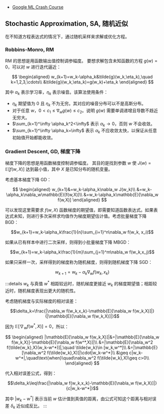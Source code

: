 - [Google ML Crash Course](https://developers.google.com/machine-learning)

## Stochastic Approximation, SA, 随机近似

在不知道方程表达式的情况下，通过随机采样来求解或优化方程。

### Robbins-Monro, RM

RM 的思想是用函数输出值控制调参幅度。
要想求解包含未知函数的方程 $g(w)=0$，可以对 $w$ 进行迭代逼近：

$$
\begin{aligned}
w_{k+1}=w_k-\alpha_k&\tilde{g}(w_k,\eta_k),\quad k=1,2,3,\cdots\\
&\tilde{g}(w_k,\eta_k)=g(w_k)+\eta_k
\end{aligned}
$$

其中 $\alpha_k$ 表示学习率，$\eta_k$ 表示噪音。该算法使用条件：

- $\eta_k$ 期望值为 0 且 $\eta_k$ 不为无穷。其对应的噪音分布可以不是高斯分布。
- 对于任意 $w$，$0<c_1\leq\nabla_w g(w)\leq c_2$。说明 $g(w)$ 需要单调递增且导数不趋近无穷大。
- $\sum_{k=1}^\infty \alpha_k^2<\infty$ 表示 $\alpha_k\to 0$，否则 $w$ 不会收敛。
- $\sum_{k=1}^\infty \alpha_k=\infty$ 表示 $\alpha_k$ 不应收敛太快，以保证从任意初始值开始都能收敛。

### Gradient Descent, GD, 梯度下降

梯度下降的思想是用函数梯度控制调参幅度。
其目的是找到参数 $w$ 使 $J(w)=\mathbb{E}[f(w,X)]$ 达到最小值，其中 $X$ 是已知分布的随机变量。

考虑基本梯度下降 GD：

$$
\begin{aligned}
w_{k+1}&=w_k-\alpha_k\nabla_w J(w_k)\\
&=w_k-\alpha_k\nabla_w\mathbb{E}[f(w,X)]\\
&=w_k-\alpha_k\mathbb{E}[\nabla_w f(w,X)]
\end{aligned}
$$

可以发现这里需要求 $f(w,X)$ 函数梯度的期望值，即需要知道函数表达式。如果表达式未知，则进行多次采样求均值作为梯度期望估计值。考虑批量梯度下降 BGD：

$$w_{k+1}=w_k-\alpha_k\frac{1}{n}\sum_{i=1}^n\nabla_w f(w_k, x_i)$$

如果从已有样本中进行二次采样，则得到小批量梯度下降 MBGD：

$$w_{k+1}=w_k-\alpha_k\frac{1}{m}\sum_{j=1}^m\nabla_w f(w_k,x_j)$$

如果只采样一次，采样得到的梯度称为随机梯度，则得到随机梯度下降 SGD：

$$w_{k+1}=w_k-\alpha_k\nabla_w f(w_k,x_k)$$

:::details $w_k$ 与真值 $w^*$ 相距较远时，随机梯度更接近 $w_k$ 的梯度期望值；相距较近时，随机梯度表现出更大的随机性。

考虑随机梯度与实际梯度的相对误差：

$$\delta_k=\frac{|\nabla_w f(w_k,x_k)-\mathbb{E}[\nabla_w f(w_k,X)]|}{|\mathbb{E}[\nabla_w f(w_k,X)]|}$$

因为 $\mathbb{E}[\nabla_w f(w^*,X)]=0$，所以：

$$
\begin{aligned}
|\mathbb{E}[\nabla_w f(w_k,X)]|&=|\mathbb{E}[\nabla_w f(w_k,X)]-\mathbb{E}[\nabla_w f(w^*,X)]|\\
&=|\mathbb{E}[\nabla_w^2 f(\tilde{w_k},X)(w_k-w^*)]|,\quad \tilde{w_k}\in [w_k,w^*]\\
&=|\mathbb{E}[\nabla_w^2 f(\tilde{w_k},X)]|\cdot|w_k-w^*|\\
&\geq c|w_k-w^*|,\quad\text{when}\quad\nabla_w^2 f(\tilde{w_k},X)\geq c>0\\
\end{aligned}
$$

代入相对误差公式，得到：

$$\delta_k\leq\frac{|\nabla_w f(w_k,x_k)-\mathbb{E}[\nabla_w f(w_k,X)]|}{c|w_k-w^*|}$$

其中 $|w_k-w^*|$ 表示当前 $w$ 估计值到真值的距离，由公式可知这个距离与相对误差 $\delta_k$ 近似成反比。
:::
